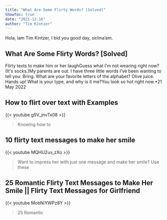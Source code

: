 ```yaml
---
title: "What Are Some Flirty Words? [Solved]"
ShowToc: true 
date: "2021-12-16"
author: "Tim Kintzer" 
---
```


Hola, iam Tim Kintzer, I bid you good day, sir/ma’am.
## What Are Some Flirty Words? [Solved]
Flirty texts to make him or her laughGuess what I'm not wearing right now? (It's socks.)My parents are out. 
 I have three little words I've been wanting to tell you: Bring. 
 What are your favorite letters of the alphabet? 
 Olive juice. 
 Hands up! 
 What is your type, and why is it me?You look so hot right now.•21 May 2022

## How to flirt over text with Examples
{{< youtube g5V_jnvTx08 >}}
>Knowing how to 

## 10 flirty text messages to make her smile
{{< youtube MQHU2uv_zXo >}}
>Want to impress her with just one message and make her smile? Use these 

## 25 Romantic Flirty Text Messages to Make Her Smile || Flirty Text Messages for Girlfriend
{{< youtube MobNiYWPz8Y >}}
>25 Romantic 

